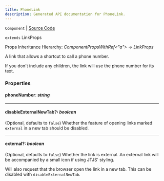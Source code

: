 ```yaml
---
title: PhoneLink
description: Generated API documentation for PhoneLink.
---
```


`Component` | [Source Code](https://github.com/mrCamelCode/jtjs-react/blob/0e141e63e22c212c71ce52ba40f0472cc9028516/lib/components/text/PhoneLink.tsx#L13)

`extends` LinkProps

Props Inheritance Hierarchy: _ComponentPropsWithRef<"a">_ -> _LinkProps_

A link that allows a shortcut to call a phone number.

If you don't include any children, the link will use the phone number for its text.

### Properties

#### phoneNumber: _string_

---

#### disableExternalNewTab?: _boolean_

(Optional, defaults to `false`) Whether the feature of opening links marked
`external` in a new tab should be disabled.

---

#### external?: _boolean_

(Optional, defaults to `false`) Whether the link is external. An external
link will be accompanied by a small icon if using JTJS' styling.

Will also request that the browser open the link in a new tab. This can be
disabled with `disableExternalNewTab`.